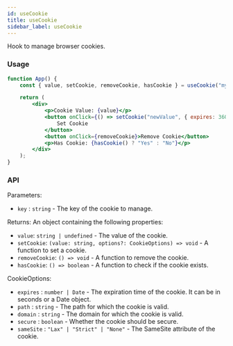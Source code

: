 ```yaml
---
id: useCookie
title: useCookie
sidebar_label: useCookie
---
```


Hook to manage browser cookies.

### Usage

```jsx
function App() {
	const { value, setCookie, removeCookie, hasCookie } = useCookie("myCookie");

	return (
		<div>
			<p>Cookie Value: {value}</p>
			<button onClick={() => setCookie("newValue", { expires: 3600 })}>
				Set Cookie
			</button>
			<button onClick={removeCookie}>Remove Cookie</button>
			<p>Has Cookie: {hasCookie() ? "Yes" : "No"}</p>
		</div>
	);
}
```

### API

Parameters:

- `key` : `string` - The key of the cookie to manage.

Returns: An object containing the following properties:

- `value`: `string | undefined` - The value of the cookie.
- `setCookie`: `(value: string, options?: CookieOptions) => void` - A function to set a cookie.
- `removeCookie`: `() => void` - A function to remove the cookie.
- `hasCookie`: `() => boolean` - A function to check if the cookie exists.

CookieOptions:

- `expires` : `number | Date` - The expiration time of the cookie. It can be in seconds or a Date object.
- `path` : `string` - The path for which the cookie is valid.
- `domain` : `string` - The domain for which the cookie is valid.
- `secure` : `boolean` - Whether the cookie should be secure.
- `sameSite` : `"Lax" | "Strict" | "None"` - The SameSite attribute of the cookie.
